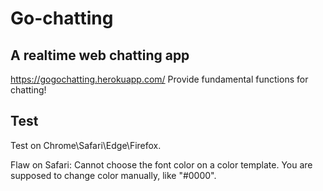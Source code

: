 # Go-chatting

## A realtime web chatting app
https://gogochatting.herokuapp.com/
Provide fundamental functions for chatting!

## Test
Test on Chrome\Safari\Edge\Firefox.

Flaw on Safari: Cannot choose the font color on a color template. You are supposed to change color manually, like "#0000".
